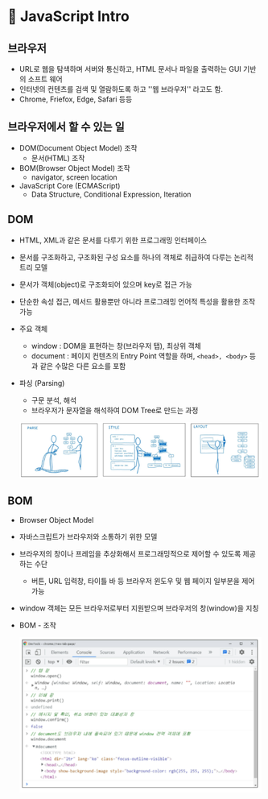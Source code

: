 # 📒 JavaScript Intro



## 브라우저

- URL로 웹을 탐색하며 서버와 통신하고, HTML 문서나 파일을 출력하는 GUI 기반의 소프트 웨어
- 인터넷의 컨텐츠를 검색 및 열람하도록 하고 ''웹 브라우저'' 라고도 함.
- Chrome, Friefox, Edge, Safari 등등

## 브라우저에서 할 수 있는 일

- DOM(Document Object Model) 조작
  - 문서(HTML) 조작
- BOM(Browser Object Model) 조작
  - navigator, screen location
- JavaScript Core (ECMAScript)
  - Data Structure, Conditional Expression, Iteration

## DOM

- HTML, XML과 같은 문서를 다루기 위한 프로그래밍 인터페이스

- 문서를 구조화하고, 구조화된 구성 요소를 하나의 객체로 취급하여 다루는 논리적 트리 모델

- 문서가 객체(object)로 구조화되어 있으며 key로 접근 가능

- 단순한 속성 접근, 메서드 활용뿐만 아니라 프로그래밍 언어적 특성을 활용한 조작 가능

- 주요 객체

  - window : DOM을 표현하는 창(브라우저 탭), 최상위 객체
  - document : 페이지 컨텐츠의 Entry Point 역할을 하며, `<head>, <body>` 등과 같은 수많은 다른 요소를 포함

- 파싱 (Parsing)

  - 구문 분석, 해석
  - 브라우저가 문자열을 해석하여 DOM Tree로 만드는 과정

  ![image-20220425194429168](JavaScript%20%EA%B8%B0%EC%B4%88.assets/image-20220425194429168.png)

## BOM

- Browser Object Model

- 자바스크립트가 브라우저와 소통하기 위한 모델

- 브라우저의 창이나 프레임을 추상화해서 프로그래밍적으로 제어할 수 있도록 제공하는 수단

  - 버튼, URL 입력창, 타이틀 바 등 브라우저 윈도우 및 웹 페이지 일부분을 제어 가능

- window 객체는 모든 브라우저로부터 지원받으며 브라우저의 창(window)을 지칭

- BOM - 조작

  ![image-20220425194411709](JavaScript%20%EA%B8%B0%EC%B4%88.assets/image-20220425194411709.png)